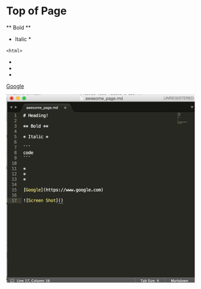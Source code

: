 # Top of Page


** Bold **

* Italic * 

``` 
<html> 
```

*
*
*  

[Google](https://www.google.com)

![Screen Shot](./1.png)